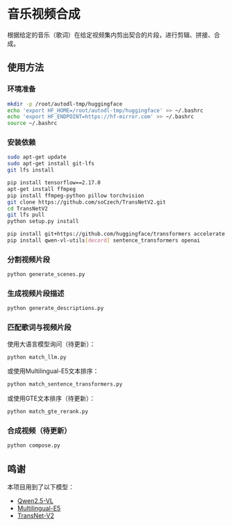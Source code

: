 # 音乐视频合成

根据给定的音乐（歌词）在给定视频集内剪出契合的片段，进行剪辑、拼接、合成。

## 使用方法

### 环境准备

```sh
mkdir -p /root/autodl-tmp/huggingface
echo 'export HF_HOME=/root/autodl-tmp/huggingface' >> ~/.bashrc
echo 'export HF_ENDPOINT=https://hf-mirror.com' >> ~/.bashrc
source ~/.bashrc
```

### 安装依赖

```sh
sudo apt-get update
sudo apt-get install git-lfs
git lfs install
```

```sh
pip install tensorflow==2.17.0
apt-get install ffmpeg
pip install ffmpeg-python pillow torchvision
git clone https://github.com/soCzech/TransNetV2.git
cd TransNetV2
git lfs pull
python setup.py install
```

```sh
pip install git+https://github.com/huggingface/transformers accelerate flash-attn
pip install qwen-vl-utils[decord] sentence_transformers openai
```

### 分割视频片段

```sh
python generate_scenes.py
```

### 生成视频片段描述

```sh
python generate_descriptions.py
```

### 匹配歌词与视频片段

使用大语言模型询问（待更新）：

```sh
python match_llm.py
```

或使用Multilingual-E5文本排序：

```sh
python match_sentence_transformers.py
```

或使用GTE文本排序（待更新）：

```sh
python match_gte_rerank.py
```

### 合成视频（待更新）

```sh
python compose.py
```

## 鸣谢

本项目用到了以下模型：
- [Qwen2.5-VL](https://github.com/QwenLM/Qwen2.5-VL)
- [Multilingual-E5](https://huggingface.co/intfloat/multilingual-e5-large-instruct)
- [TransNet-V2](https://github.com/soCzech/TransNetV2)